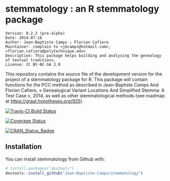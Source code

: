 # stemmatology : an R stemmatology package

    Version: 0.2.2 (pre-alpha)
    Date: 2014-07-16
    Author: Jean-Baptiste Camps ; Florian Cafiero
    Maintainer: complain to <jbcamps@hotmail.com>, <florian.cafiero@polytechnique.edu>
    Description: This package helps building and analysing the genealogy of textual traditions.
    License: CC BY-NC-SA 3.0

This repository contains the source file of the development version for the project of a stemmatology package for R. This package will contain functions for the PCC method as described in Jean-Baptiste Camps And Florian Cafiero, « Genealogical Variant Locations And Simplified Stemma: A Test Case », 2014, as well as other stemmatological methods (see roadmap at https://graal.hypotheses.org/925).

[![Travis-CI Build Status](https://travis-ci.org/Jean-Baptiste-Camps/stemmatology.svg?branch=master)](https://travis-ci.org/Jean-Baptiste-Camps/stemmatology)

[![Coverage Status](https://img.shields.io/codecov/c/github/Jean-Baptiste-Camps/stemmatology/master.svg)](https://codecov.io/github/Jean-Baptiste-Camps/stemmatology?branch=master)

[![CRAN_Status_Badge](http://www.r-pkg.org/badges/version/stemmatology)](https://cran.r-project.org/package=stemmatology)

## Installation

You can install stemmatology from Github with:

```r
# install.packages("devtools")
devtools::install_github("Jean-Baptiste-Camps/stemmatology")
```

